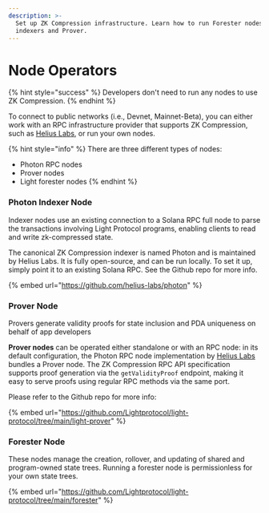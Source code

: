 ```yaml
---
description: >-
  Set up ZK Compression infrastructure. Learn how to run Forester nodes, Photon
  indexers and Prover.
---
```


# Node Operators

{% hint style="success" %}
Developers don't need to run any nodes to use ZK Compression.
{% endhint %}

To connect to public networks (i.e., Devnet, Mainnet-Beta), you can either work with an RPC infrastructure provider that supports ZK Compression, such as [Helius Labs](https://helius.xyz/), or run your own nodes.

{% hint style="info" %}
There are three different types of nodes:

* Photon RPC nodes
* Prover nodes
* Light forester nodes
{% endhint %}

### Photon Indexer Node

Indexer nodes use an existing connection to a Solana RPC full node to parse the transactions involving Light Protocol programs, enabling clients to read and write zk-compressed state.

The canonical ZK Compression indexer is named Photon and is maintained by Helius Labs. It is fully open-source, and can be run locally. To set it up, simply point it to an existing Solana RPC. See the Github repo for more info.

{% embed url="https://github.com/helius-labs/photon" %}

### Prover Node

Provers generate validity proofs for state inclusion and PDA uniqueness on behalf of app developers

**Prover nodes** can be operated either standalone or with an RPC node: in its default configuration, the Photon RPC node implementation by [Helius Labs](https://github.com/helius-labs/photon) bundles a Prover node. The ZK Compression RPC API specification supports proof generation via the `getValidityProof` endpoint, making it easy to serve proofs using regular RPC methods via the same port.

Please refer to the Github repo for more info:

{% embed url="https://github.com/Lightprotocol/light-protocol/tree/main/light-prover" %}

### Forester Node

These nodes manage the creation, rollover, and updating of shared and program-owned state trees. Running a forester node is permissionless for your own state trees.

{% embed url="https://github.com/Lightprotocol/light-protocol/tree/main/forester" %}
